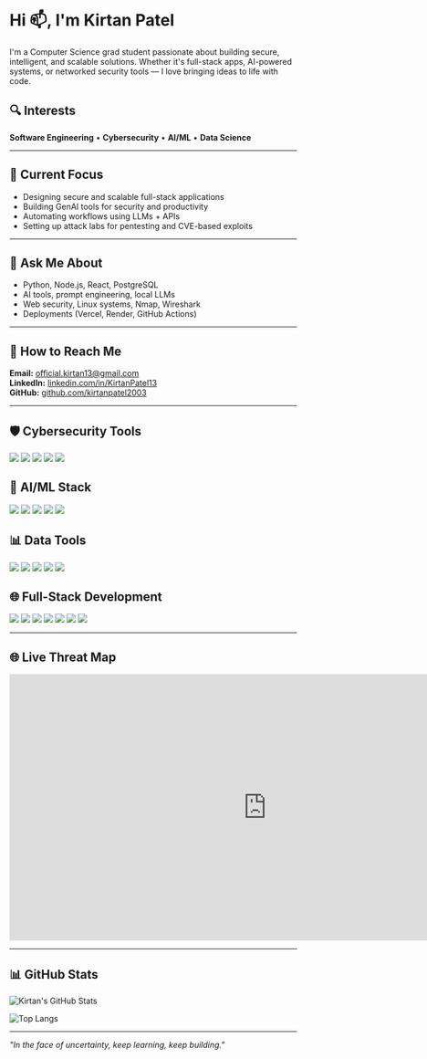 # Hi 📫, I'm Kirtan Patel

I'm a Computer Science grad student passionate about building secure, intelligent, and scalable solutions. Whether it's full-stack apps, AI-powered systems, or networked security tools — I love bringing ideas to life with code.

## 🔍 Interests
**Software Engineering** • **Cybersecurity** • **AI/ML** • **Data Science**

---

## 🚀 Current Focus
- Designing secure and scalable full-stack applications
- Building GenAI tools for security and productivity
- Automating workflows using LLMs + APIs
- Setting up attack labs for pentesting and CVE-based exploits

---

## 💬 Ask Me About
- Python, Node.js, React, PostgreSQL
- AI tools, prompt engineering, local LLMs
- Web security, Linux systems, Nmap, Wireshark
- Deployments (Vercel, Render, GitHub Actions)

---

## 💌 How to Reach Me
**Email:** [official.kirtan13@gmail.com](mailto:official.kirtan13@gmail.com)  
**LinkedIn:** [linkedin.com/in/KirtanPatel13](https://www.linkedin.com/in/KirtanPatel13/)  
**GitHub:** [github.com/kirtanpatel2003](https://github.com/kirtanpatel2003)

---

## 🛡️ Cybersecurity Tools
<p>
<img src="https://img.shields.io/badge/Kali_Linux-557C94?style=for-the-badge&logo=kalilinux&logoColor=white"/>
<img src="https://img.shields.io/badge/Nmap-3776AB?style=for-the-badge&logo=nmap&logoColor=white"/>
<img src="https://img.shields.io/badge/Wireshark-1679A7?style=for-the-badge&logo=wireshark&logoColor=white"/>
<img src="https://img.shields.io/badge/Burp_Suite-orange?style=for-the-badge"/>
<img src="https://img.shields.io/badge/Autopsy-blue?style=for-the-badge"/>
</p>

## 🧐 AI/ML Stack
<p>
<img src="https://img.shields.io/badge/Python-3776AB?style=for-the-badge&logo=python&logoColor=white"/>
<img src="https://img.shields.io/badge/OpenAI-412991?style=for-the-badge&logo=openai&logoColor=white"/>
<img src="https://img.shields.io/badge/HuggingFace-FFD21F?style=for-the-badge&logo=huggingface&logoColor=black"/>
<img src="https://img.shields.io/badge/TensorFlow-FF6F00?style=for-the-badge&logo=tensorflow&logoColor=white"/>
<img src="https://img.shields.io/badge/scikit--learn-F7931E?style=for-the-badge&logo=scikit-learn&logoColor=white"/>
</p>

## 📊 Data Tools
<p>
<img src="https://img.shields.io/badge/PostgreSQL-336791?style=for-the-badge&logo=postgresql&logoColor=white"/>
<img src="https://img.shields.io/badge/MySQL-4479A1?style=for-the-badge&logo=mysql&logoColor=white"/>
<img src="https://img.shields.io/badge/MongoDB-47A248?style=for-the-badge&logo=mongodb&logoColor=white"/>
<img src="https://img.shields.io/badge/Pandas-150458?style=for-the-badge&logo=pandas&logoColor=white"/>
<img src="https://img.shields.io/badge/Numpy-013243?style=for-the-badge&logo=numpy&logoColor=white"/>
</p>

## 🌐 Full-Stack Development
<p>
<img src="https://img.shields.io/badge/JavaScript-F7DF1E?style=for-the-badge&logo=javascript&logoColor=black"/>
<img src="https://img.shields.io/badge/React-20232A?style=for-the-badge&logo=react&logoColor=61DAFB"/>
<img src="https://img.shields.io/badge/Node.js-339933?style=for-the-badge&logo=nodedotjs&logoColor=white"/>
<img src="https://img.shields.io/badge/Express.js-000000?style=for-the-badge&logo=express&logoColor=white"/>
<img src="https://img.shields.io/badge/Bootstrap-7952B3?style=for-the-badge&logo=bootstrap&logoColor=white"/>
<img src="https://img.shields.io/badge/Vercel-000000?style=for-the-badge&logo=vercel&logoColor=white"/>
<img src="https://img.shields.io/badge/Render-46E3B7?style=for-the-badge&logo=render&logoColor=white"/>
</p>

---

## 🌐 Live Threat Map
<!-- Insert this tag where you want the widget to render -->
<iframe width="900" height="467" src="https://cybermap.kaspersky.com/en/widget/dynamic/dark" frameborder="0"></iframe>

---

## 📊 GitHub Stats
![Kirtan's GitHub Stats](https://github-readme-stats.vercel.app/api?username=kirtanpatel2003&show_icons=true&theme=radical)

![Top Langs](https://github-readme-stats.vercel.app/api/top-langs/?username=kirtanpatel2003&layout=compact&theme=radical)

---

_"In the face of uncertainty, keep learning, keep building."_
